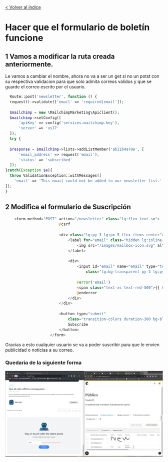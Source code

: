 [< Volver al índice](/docs/README.md)

# Hacer que el formulario de boletín funcione

## 1 Vamos a modificar la ruta creada anteriormente.
Le vamos a cambiar el nombre, ahora no va a ser un get si no un potst con su respectiva validacion para que solo admita correos validos y que se guarde el correo escrito por el usuario.

```php
  Route::post('newsletter', function () {
  request()->validate(['email' => 'required|email']);
  
  $mailchimp = new \MailchimpMarketing\Apiclient();
  $mailchimp->setConfig([
      'apiKey' => config('services.mailchimp.key'),
      'server' => 'us17'
  ]);
  try {
    
  $response = $mailchimp->lists->addListMember('ab21b4a70e', [
      'email_address' => request('email'),
      'status' => 'subscribed'
  ]);
}catch(Exception $e){
  throw ValidationException::withMessages([
    'email' => 'This email could not be added to our newsletter list.'
]);
}  
```


## 2 Modifica el formulario de Suscripción 

```php
    <form method="POST" action="/newsletter" class="lg:flex text-sm">
                        @csrf

                        <div class="lg:py-3 lg:px-5 flex items-center">
                            <label for="email" class="hidden lg:inline-block">
                                <img src="/images/mailbox-icon.svg" alt="mailbox letter">
                            </label>

                            <div>
                                <input id="email" name="email" type="text" placeholder="Your email address"
                                    class="lg:bg-transparent py-2 lg:py-0 pl-4 focus-within:outline-none">

                                @error('email')
                                <span class="text-xs text-red-500">{{ $message }}</span>
                                @enderror
                            </div>
                        </div>

                        <button type="submit"
                            class="transition-colors duration-300 bg-blue-500 hover:bg-blue-600 mt-4 lg:mt-0 lg:ml-3 rounded-full text-xs font-semibold text-white uppercase py-3 px-8">
                            Subscribe
                        </button>
                    </form>
```
Gracias a esto cualquier usuario se va a poder suscribir para que le envien publicidad o noticias a su correo.

### Quedaria de la siguiente forma
![img](img/page.info.forms.png)